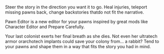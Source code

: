 Steer the story in the direction you want it to go. Heal injuries, teleport missing pawns back, change backstories thatdo not fit the narrative.

Pawn Editor is a new editor for your pawns inspired by great mods like Character Editor and Prepare Carefully.

Your last colonist exerts her final breath as she dies. Not even her ultratech armor orarchotech implants could save your colony from... a rabbit? Tend to your pawns and shape them in a way that fits the story you had in mind.
